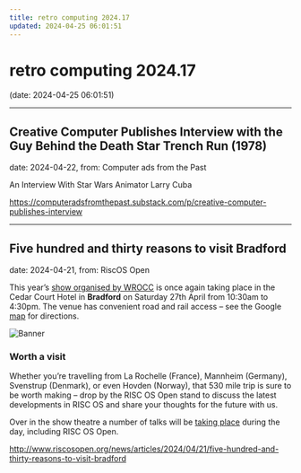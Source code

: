 ```yaml
---
title: retro computing 2024.17
updated: 2024-04-25 06:01:51
---
```


# retro computing 2024.17

(date: 2024-04-25 06:01:51)

---

## Creative Computer Publishes Interview with the Guy Behind the Death Star Trench Run (1978)

date: 2024-04-22, from: Computer ads from the Past

An Interview With Star Wars Animator Larry Cuba 

<https://computeradsfromthepast.substack.com/p/creative-computer-publishes-interview>

---

## Five hundred and thirty reasons to visit Bradford

date: 2024-04-21, from: RiscOS Open

<p>This year&#8217;s <a href="https://www.wakefieldshow.org.uk/">show organised by <span class="caps">WROCC</span></a> is once again taking place in the Cedar Court Hotel in <strong>Bradford</strong> on Saturday 27th April from 10:30am to 4:30pm. The venue has convenient road and rail access &#8211; see the Google <a href="https://maps.app.goo.gl/QXjRkuyyE6bJL6UF7">map</a> for directions.</p>
<p><img src="/images/third_party/wroccshow24.png" title="Banner" alt="Banner" /></p>
<h3>Worth a visit</h3>
<p>Whether you&#8217;re travelling from La Rochelle (France), Mannheim (Germany), Svenstrup (Denmark), or even Hovden (Norway), that 530 mile trip is sure to be worth making &#8211; drop by the <span class="caps">RISC</span> OS Open stand to discuss the latest developments in <span class="caps">RISC</span> OS and share your thoughts for the future with us.</p>
<p>Over in the show theatre a number of talks will be <a href="https://www.wakefieldshow.org.uk/theatre">taking place</a> during the day, including <span class="caps">RISC</span> OS Open.</p> 

<http://www.riscosopen.org/news/articles/2024/04/21/five-hundred-and-thirty-reasons-to-visit-bradford>

